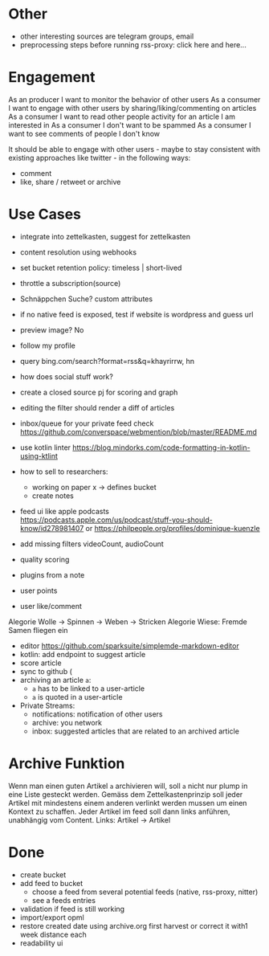 # Other
- other interesting sources are telegram groups, email
- preprocessing steps before running rss-proxy: click here and here...

# Engagement
As an producer I want to monitor the behavior of other users
As a consumer I want to engage with other users by sharing/liking/commenting on articles
    As a consumer I want to read other people activity for an article I am interested in
As a consumer I don't want to be spammed
As a consumer I want to see comments of people I don't know


It should be able to engage with other users - maybe to stay consistent with existing approaches like twitter - in
the following ways:
- comment
- like, share / retweet or archive


# Use Cases
- integrate into zettelkasten, suggest for zettelkasten
- content resolution using webhooks
- set bucket retention policy: timeless | short-lived
- throttle a subscription(source)
- Schnäppchen Suche? custom attributes
- if no native feed is exposed, test if website is wordpress and guess url
- preview image? No
- follow my profile
- query bing.com/search?format=rss&q=khayrirrw, hn
- how does social stuff work?
- create a closed source pj for scoring and graph
- editing the filter should render a diff of articles
- inbox/queue for your private feed
check https://github.com/converspace/webmention/blob/master/README.md

- use kotlin linter https://blog.mindorks.com/code-formatting-in-kotlin-using-ktlint
- how to sell to researchers:
  - working on paper x -> defines bucket
  - create notes

- feed ui like apple podcasts https://podcasts.apple.com/us/podcast/stuff-you-should-know/id278981407
    or https://philpeople.org/profiles/dominique-kuenzle
- add missing filters videoCount, audioCount
- quality scoring
- plugins from a note
- user points
- user like/comment

Alegorie Wolle -> Spinnen -> Weben -> Stricken
Alegorie Wiese: Fremde Samen fliegen ein

- editor https://github.com/sparksuite/simplemde-markdown-editor
- kotlin: add endpoint to suggest article
- score article
- sync to github (
- archiving an article `a`: 
  - `a` has to be linked to a user-article 
  - `a` is quoted in a user-article
- Private Streams: 
  - notifications: notification of other users
  - archive: you network
  - inbox: suggested articles that are related to an archived article

# Archive Funktion
Wenn man einen guten Artikel `a` archivieren will, soll `a` nicht nur plump in eine Liste 
gesteckt werden. Gemäss dem Zettelkastenprinzip soll jeder Artikel mit mindestens einem anderen verlinkt werden mussen
um einen Kontext zu schaffen. Jeder Artikel im feed soll dann links anführen, unabhängig vom Content. 
Links: Artikel -> Artikel



# Done
- create bucket
- add feed to bucket
  - choose a feed from several potential feeds (native, rss-proxy, nitter)
  - see a feeds entries
- validation if feed is still working
- import/export opml
- restore created date using archive.org first harvest or correct it with1 week distance each
- readability ui

